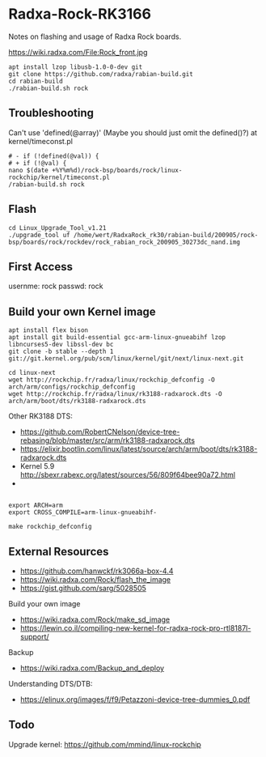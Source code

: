 # Radxa-Rock-RK3166
Notes on flashing and usage of Radxa Rock boards.

https://wiki.radxa.com/File:Rock_front.jpg

````
apt install lzop libusb-1.0-0-dev git
git clone https://github.com/radxa/rabian-build.git
cd rabian-build
./rabian-build.sh rock
````

Troubleshooting
---------------

Can't use 'defined(@array)' (Maybe you should just omit the defined()?) at kernel/timeconst.pl
````
# -	if (!defined(@val)) {
# +	if (!@val) {
nano $(date +%Y%m%d)/rock-bsp/boards/rock/linux-rockchip/kernel/timeconst.pl
/rabian-build.sh rock
````
Flash
-----

````
cd Linux_Upgrade_Tool_v1.21
./upgrade_tool uf /home/wert/RadxaRock_rk30/rabian-build/200905/rock-bsp/boards/rock/rockdev/rock_rabian_rock_200905_30273dc_nand.img
````


First Access
------------

usernme: rock
passwd: rock

Build your own Kernel image
---------------------------

````
apt install flex bison
apt install git build-essential gcc-arm-linux-gnueabihf lzop libncurses5-dev libssl-dev bc
git clone -b stable --depth 1 git://git.kernel.org/pub/scm/linux/kernel/git/next/linux-next.git

cd linux-next
wget http://rockchip.fr/radxa/linux/rockchip_defconfig -O arch/arm/configs/rockchip_defconfig
wget http://rockchip.fr/radxa/linux/rk3188-radxarock.dts -O arch/arm/boot/dts/rk3188-radxarock.dts
````

Other RK3188 DTS:
- https://github.com/RobertCNelson/device-tree-rebasing/blob/master/src/arm/rk3188-radxarock.dts
- https://elixir.bootlin.com/linux/latest/source/arch/arm/boot/dts/rk3188-radxarock.dts
- Kernel 5.9 http://sbexr.rabexc.org/latest/sources/56/809f64bee90a72.html
- 


````

export ARCH=arm
export CROSS_COMPILE=arm-linux-gnueabihf-

make rockchip_defconfig

````


External Resources
------------------

- https://github.com/hanwckf/rk3066a-box-4.4
- https://wiki.radxa.com/Rock/flash_the_image
- https://gist.github.com/sarg/5028505

Build your own image
- https://wiki.radxa.com/Rock/make_sd_image
- https://lewin.co.il/compiling-new-kernel-for-radxa-rock-pro-rtl8187l-support/

Backup
- https://wiki.radxa.com/Backup_and_deploy

Understanding DTS/DTB:
- https://elinux.org/images/f/f9/Petazzoni-device-tree-dummies_0.pdf

Todo
----

Upgrade kernel: https://github.com/mmind/linux-rockchip
